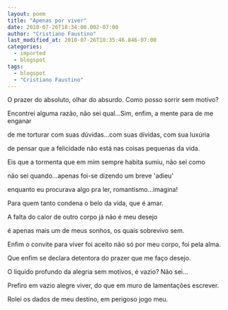 ```yaml
---
layout: poem
title: "Apenas por viver"
date: 2010-07-26T18:34:00.002-07:00
author: "Cristiano Faustino"
last_modified_at: 2010-07-26T18:35:46.846-07:00
categories:
  - imported
  - blogspot
tags:
  - blogspot
  - "Cristiano Faustino"
---
```


O prazer do absoluto, olhar do absurdo. Como posso sorrir sem motivo?

Encontrei alguma razão, não sei qual...Sim, enfim, a mente para de me enganar

de me torturar com suas dúvidas...com suas dívidas, com sua luxúria

de pensar que a felicidade não está nas coisas pequenas da vida.

Eis que a tormenta que em mim sempre habita sumiu, não sei como

não sei quando...apenas foi-se dizendo um breve 'adieu'

enquanto eu procurava algo pra ler, romantismo...imagina!

Para quem tanto condena o belo da vida, que é amar.

A falta do calor de outro corpo já não é meu desejo

é apenas mais um de meus sonhos, os quais sobrevivo sem.

Enfim o convite para viver foi aceito não só por meu corpo, foi pela alma.

Que enfim se declara detentora do prazer que me faço desejo.

O liquido profundo da alegria sem motivos, é vazio? Não sei...

Prefiro em vazio alegre viver, do que em muro de lamentações escrever.

Rolei os dados de meu destino, em perigoso jogo meu.